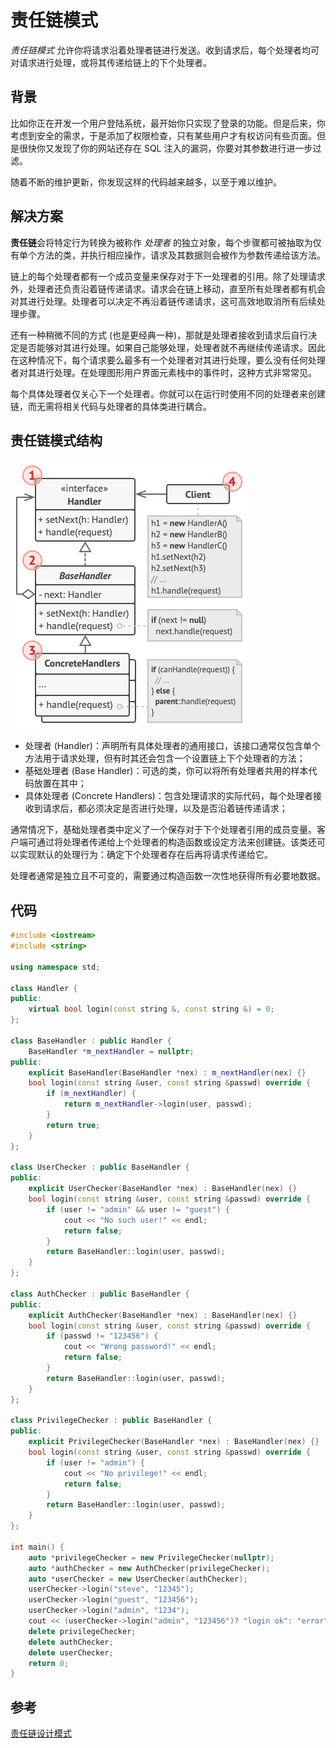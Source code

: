 # 责任链模式

*责任链模式* 允许你将请求沿着处理者链进行发送。收到请求后，每个处理者均可对请求进行处理，或将其传递给链上的下个处理者。

## 背景

比如你正在开发一个用户登陆系统，最开始你只实现了登录的功能。但是后来，你考虑到安全的需求，于是添加了权限检查，只有某些用户才有权访问有些页面。但是很快你又发现了你的网站还存在 SQL 注入的漏洞，你要对其参数进行进一步过滤。

随着不断的维护更新，你发现这样的代码越来越多，以至于难以维护。

## 解决方案

**责任链**会将特定行为转换为被称作 *处理者* 的独立对象，每个步骤都可被抽取为仅有单个方法的类，并执行相应操作，请求及其数据则会被作为参数传递给该方法。

链上的每个处理者都有一个成员变量来保存对于下一处理者的引用。除了处理请求外，处理者还负责沿着链传递请求。请求会在链上移动，直至所有处理者都有机会对其进行处理。处理者可以决定不再沿着链传递请求，这可高效地取消所有后续处理步骤。

还有一种稍微不同的方式 (也是更经典一种)，那就是处理者接收到请求后自行决定是否能够对其进行处理。如果自己能够处理，处理者就不再继续传递请求。因此在这种情况下，每个请求要么最多有一个处理者对其进行处理，要么没有任何处理者对其进行处理。在处理图形用户界面元素栈中的事件时，这种方式非常常见。

每个具体处理者仅关心下一个处理者。你就可以在运行时使用不同的处理者来创建链，而无需将相关代码与处理者的具体类进行耦合。

## 责任链模式结构

![责任链设计模式的结构](../../assets/imgs/DP-Response-list-structure.png)

- 处理者 (Handler)：声明所有具体处理者的通用接口，该接口通常仅包含单个方法用于请求处理，但有时其还会包含一个设置链上下个处理者的方法；
- 基础处理者 (Base Handler)：可选的类，你可以将所有处理者共用的样本代码放置在其中；
- 具体处理者 (Concrete Handlers)：包含处理请求的实际代码，每个处理者接收到请求后，都必须决定是否进行处理，以及是否沿着链传递请求；

通常情况下，基础处理者类中定义了一个保存对于下个处理者引用的成员变量。客户端可通过将处理者传递给上个处理者的构造函数或设定方法来创建链。该类还可以实现默认的处理行为：确定下个处理者存在后再将请求传递给它。

处理者通常是独立且不可变的，需要通过构造函数一次性地获得所有必要地数据。

## 代码

```c++
#include <iostream>
#include <string>

using namespace std;

class Handler {
public:
    virtual bool login(const string &, const string &) = 0;
};

class BaseHandler : public Handler {
    BaseHandler *m_nextHandler = nullptr;
public:
    explicit BaseHandler(BaseHandler *nex) : m_nextHandler(nex) {}
    bool login(const string &user, const string &passwd) override {
        if (m_nextHandler) {
            return m_nextHandler->login(user, passwd);
        }
        return true;
    }
};

class UserChecker : public BaseHandler {
public:
    explicit UserChecker(BaseHandler *nex) : BaseHandler(nex) {}
    bool login(const string &user, const string &passwd) override {
        if (user != "admin" && user != "guest") {
            cout << "No such user!" << endl;
            return false;
        }
        return BaseHandler::login(user, passwd);
    }
};

class AuthChecker : public BaseHandler {
public:
    explicit AuthChecker(BaseHandler *nex) : BaseHandler(nex) {}
    bool login(const string &user, const string &passwd) override {
        if (passwd != "123456") {
            cout << "Wrong password!" << endl;
            return false;
        }
        return BaseHandler::login(user, passwd);
    }
};

class PrivilegeChecker : public BaseHandler {
public:
    explicit PrivilegeChecker(BaseHandler *nex) : BaseHandler(nex) {}
    bool login(const string &user, const string &passwd) override {
        if (user != "admin") {
            cout << "No privilege!" << endl;
            return false;
        }
        return BaseHandler::login(user, passwd);
    }
};

int main() {
    auto *privilegeChecker = new PrivilegeChecker(nullptr);
    auto *authChecker = new AuthChecker(privilegeChecker);
    auto *userChecker = new UserChecker(authChecker);
    userChecker->login("steve", "12345");
    userChecker->login("guest", "123456");
    userChecker->login("admin", "1234");
    cout << (userChecker->login("admin", "123456")? "login ok": "error") << endl;
    delete privilegeChecker;
    delete authChecker;
    delete userChecker;
    return 0;
}
```

## 参考

[责任链设计模式](https://refactoringguru.cn/design-patterns/chain-of-responsibility)